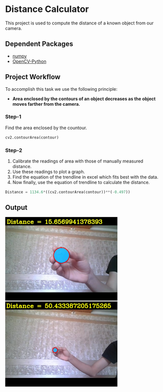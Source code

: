 # Distance Calculator
This project is used to compute the distance of a known object from our camera.
## Dependent Packages
* [numpy](https://pypi.python.org/pypi/numpy)
* [OpenCV-Python](http://docs.opencv.org/master/dd/dd5/tutorial_py_setup_in_fedora.html)
## Project Workflow
To accomplish this task we use the following principle:
* **Area enclosed by the contours of an object decreases as the object moves farther from the camera.**
### Step-1
Find the area enclosed by the countour.
```python
cv2.contourArea(contour)
```
### Step-2
1. Calibrate the readings of area with those of manually measured distance.
2. Use these readings to plot a graph.
3. Find the equation of the trendline in excel which fits best with the data.
4. Now finally, use the equation of trendline to calculate the distance.
```python
Distance = 1134.6*((cv2.contourArea(contour))**(-0.497))
```
## Output
<img src="https://github.com/Maharshpatel1709/Distance-Calculator/blob/master/Near_img.png" width="360">
<img src="https://github.com/Maharshpatel1709/Distance-Calculator/blob/master/Far_img.png" width="360">
